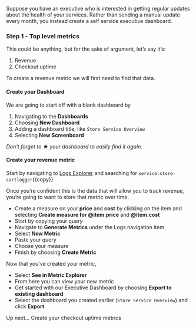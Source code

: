 Suppose you have an executive who is interested in getting regular updates about the health of your services. Rather than sending a manual update every month, you instead create a self service executive dashboard.

### Step 1 - Top level metrics

This could be anything, but for the sake of argument, let’s say it’s: 
1. Revenue 
2. Checkout uptime

To create a revenue metric we will first need to find that data. 

#### Create your Dashboard

We are going to start off with a blank dashboard by 
1. Navigating to the **Dashboards**
2. Choosing **New Dashboard**
3. Adding a dashboard title, like `Store Service Overview`
4. Selecting **New Screenboard**

*Don't forget to ★ your dashboard to easily find it again.*

#### Create your revenue metric 
Start by navigating to [Logs Explorer](https://app.datadoghq.com/logs) and searching for `service:store-cartlogger`{{copy}}

Once you’re confident this is the data that will allow you to track revenue, you’re going to want to store that metric over time. 

- Create a measure on your **price** and **cost** by clicking on the item and selecting **Create measure for @item.price** and **@item.cost**
- Start by copying your query
- Navigate to **Generate Metrics** under the Logs navigation item
- Select **New Metric** 
- Paste your query
- Choose your measure
- Finish by choosing **Create Metric**

Now that you’ve created your metric, 
- Select **See in Metric Explorer**
- From here you can view your new metric 
- Get started with our Executive Dashboard by choosing **Export to existing dashboard**
- Select the dashboard you created earlier (`Store Service Overview`) and click **Export**

Up next... Create your checkout uptime metrics
